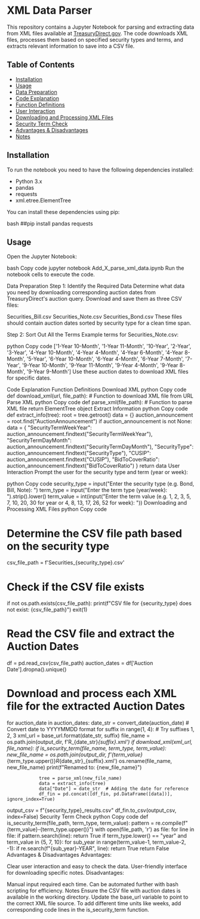 
# XML Data Parser

This repository contains a Jupyter Notebook for parsing and extracting data from XML files available at [TreasuryDirect.gov](https://www.treasurydirect.gov/auctions/announcements-data-results/announcement-results-press-releases/).
The code downloads XML files, processes them based on specified security types and terms, and extracts relevant information to save into a CSV file.

## Table of Contents
- [Installation](#installation)
- [Usage](#usage)
- [Data Preparation](#data-preparation)
- [Code Explanation](#code-explanation)
- [Function Definitions](#function-definitions)
- [User Interaction](#user-interaction)
- [Downloading and Processing XML Files](#downloading-and-processing-xml-files)
- [Security Term Check](#security-term-check)
- [Advantages & Disadvantages](#advantages--disadvantages)
- [Notes](#notes)

## Installation

To run the notebook you need to have the following dependencies installed:
- Python 3.x
- pandas
- requests
- xml.etree.ElementTree

You can install these dependencies using pip:

bash ##pip install pandas requests


## Usage
Open the Jupyter Notebook:

bash
Copy code
jupyter notebook Add_X_parse_xml_data.ipynb
Run the notebook cells to execute the code.

Data Preparation
Step 1: Identify the Required Data
Determine what data you need by downloading corresponding auction dates from TreasuryDirect's auction query. Download and save them as three CSV files:

Securities_Bill.csv
Securities_Note.csv
Securities_Bond.csv
These files should contain auction dates sorted by security type for a clean time span.

Step 2: Sort Out All the Terms
Example terms for Securities_Note.csv:

python
Copy code
['1-Year 10-Month', '1-Year 11-Month', '10-Year', '2-Year', '3-Year', '4-Year 10-Month', '4-Year 4-Month', '4-Year 6-Month', '4-Year 8-Month', '5-Year', '6-Year 10-Month', '6-Year 4-Month', '6-Year 7-Month', '7-Year', '9-Year 10-Month', '9-Year 11-Month', '9-Year 4-Month', '9-Year 8-Month', '9-Year 9-Month']
Use these auction dates to download XML files for specific dates.

Code Explanation
Function Definitions
Download XML
python
Copy code
def download_xml(url, file_path):
    # Function to download XML file from URL
Parse XML
python
Copy code
def parse_xml(file_path):
    # Function to parse XML file
    return ElementTree object
Extract Information
python
Copy code
def extract_info(tree):
    root = tree.getroot()
    data = {}
    auction_announcement = root.find("AuctionAnnouncement")
    if auction_announcement is not None:
        data = {
            "SecurityTermWeekYear": auction_announcement.findtext("SecurityTermWeekYear"),
            "SecurityTermDayMonth": auction_announcement.findtext("SecurityTermDayMonth"),
            "SecurityType": auction_announcement.findtext("SecurityType"),
            "CUSIP": auction_announcement.findtext("CUSIP"),
            "BidToCoverRatio": auction_announcement.findtext("BidToCoverRatio")
        }
    return data
User Interaction
Prompt the user for the security type and term (year or week):

python
Copy code
security_type = input("Enter the security type (e.g. Bond, Bill, Note): ")
term_type = input("Enter the term type (year/week): ").strip().lower()
term_value = int(input("Enter the term value (e.g. 1, 2, 3, 5, 7, 10, 20, 30 for year or 4, 8, 13, 17, 26, 52 for week): "))
Downloading and Processing XML Files
python
Copy code
# Determine the CSV file path based on the security type
csv_file_path = f'Securities_{security_type}.csv'

# Check if the CSV file exists
if not os.path.exists(csv_file_path):
    print(f"CSV file for {security_type} does not exist: {csv_file_path}")
    exit(1)

# Read the CSV file and extract the Auction Dates
df = pd.read_csv(csv_file_path)
auction_dates = df['Auction Date'].dropna().unique()

# Download and process each XML file for the extracted Auction Dates
for auction_date in auction_dates:
    date_str = convert_date(auction_date)  # Convert date to YYYYMMDD format
    for suffix in range(1, 4):  # Try suffixes 1, 2, 3
        xml_url = base_url.format(date_str, suffix)
        file_name = os.path.join(output_dir, f'R_{date_str}_{suffix}.xml')
        if download_xml(xml_url, file_name):
            if is_security_term(file_name, term_type, term_value):
                new_file_name = os.path.join(output_dir, f'{term_value}_{term_type.upper()}_R_{date_str}_{suffix}.xml')
                os.rename(file_name, new_file_name)
                print(f"Renamed to: {new_file_name}")

                tree = parse_xml(new_file_name)
                data = extract_info(tree)
                data["Date"] = date_str  # Adding the date for reference
                df_fin = pd.concat([df_fin, pd.DataFrame([data])], ignore_index=True)

output_csv = f"{security_type}_results.csv"
df_fin.to_csv(output_csv, index=False)
Security Term Check
python
Copy code
def is_security_term(file_path, term_type, term_value):
    pattern = re.compile(f"<SecurityTermWeekYear>{term_value}-{term_type.upper()}</SecurityTermWeekYear>")
    with open(file_path, 'r') as file:
        for line in file:
            if pattern.search(line):
                return True
            if term_type.lower() == "year" and term_value in {5, 7, 10}:
                for sub_year in range(term_value-1, term_value-2, -1):
                    if re.search(f"<SecurityTermWeekYear>{sub_year}-YEAR</SecurityTermWeekYear>", line):
                        return True
    return False
Advantages & Disadvantages
Advantages:

Clear user interaction and easy to check the data.
User-friendly interface for downloading specific notes.
Disadvantages:

Manual input required each time.
Can be automated further with bash scripting for efficiency.
Notes
Ensure the CSV file with auction dates is available in the working directory.
Update the base_url variable to point to the correct XML file source.
To add different time units like weeks, add corresponding code lines in the is_security_term function.
